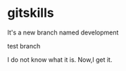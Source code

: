 # gitskills

It's a new branch named development

test branch

I do not know what it is. Now,I get it.
